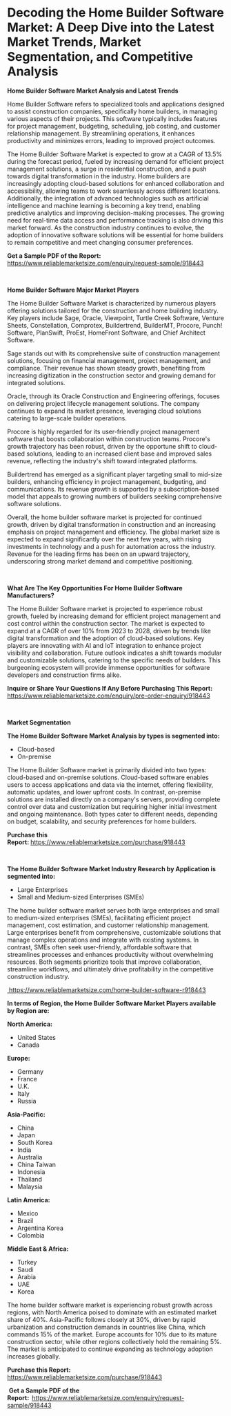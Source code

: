 <p><h1>Decoding the Home Builder Software Market: A Deep Dive into the Latest Market Trends, Market Segmentation, and Competitive Analysis</h1></p><p><strong>Home Builder Software Market Analysis and Latest Trends</strong></p>
<p><p>Home Builder Software refers to specialized tools and applications designed to assist construction companies, specifically home builders, in managing various aspects of their projects. This software typically includes features for project management, budgeting, scheduling, job costing, and customer relationship management. By streamlining operations, it enhances productivity and minimizes errors, leading to improved project outcomes.</p><p>The Home Builder Software Market is expected to grow at a CAGR of 13.5% during the forecast period, fueled by increasing demand for efficient project management solutions, a surge in residential construction, and a push towards digital transformation in the industry. Home builders are increasingly adopting cloud-based solutions for enhanced collaboration and accessibility, allowing teams to work seamlessly across different locations. Additionally, the integration of advanced technologies such as artificial intelligence and machine learning is becoming a key trend, enabling predictive analytics and improving decision-making processes. The growing need for real-time data access and performance tracking is also driving this market forward. As the construction industry continues to evolve, the adoption of innovative software solutions will be essential for home builders to remain competitive and meet changing consumer preferences.</p></p>
<p><strong>Get a Sample PDF of the Report:&nbsp;</strong> <a href="https://www.reliablemarketsize.com/enquiry/request-sample/918443?utm_campaign=3515&utm_medium=2&utm_source=Github&utm_content=ia&utm_term=17042025&utm_id=home-builder-software">https://www.reliablemarketsize.com/enquiry/request-sample/918443</a></p>
<p>&nbsp;</p>
<p><strong>Home Builder Software Major Market Players</strong></p>
<p><p>The Home Builder Software Market is characterized by numerous players offering solutions tailored for the construction and home building industry. Key players include Sage, Oracle, Viewpoint, Turtle Creek Software, Venture Sheets, Constellation, Comprotex, Buildertrend, BuilderMT, Procore, Punch! Software, PlanSwift, ProEst, HomeFront Software, and Chief Architect Software. </p><p>Sage stands out with its comprehensive suite of construction management solutions, focusing on financial management, project management, and compliance. Their revenue has shown steady growth, benefiting from increasing digitization in the construction sector and growing demand for integrated solutions. </p><p>Oracle, through its Oracle Construction and Engineering offerings, focuses on delivering project lifecycle management solutions. The company continues to expand its market presence, leveraging cloud solutions catering to large-scale builder operations. </p><p>Procore is highly regarded for its user-friendly project management software that boosts collaboration within construction teams. Procore's growth trajectory has been robust, driven by the opportune shift to cloud-based solutions, leading to an increased client base and improved sales revenue, reflecting the industry's shift toward integrated platforms.</p><p>Buildertrend has emerged as a significant player targeting small to mid-size builders, enhancing efficiency in project management, budgeting, and communications. Its revenue growth is supported by a subscription-based model that appeals to growing numbers of builders seeking comprehensive software solutions.</p><p>Overall, the home builder software market is projected for continued growth, driven by digital transformation in construction and an increasing emphasis on project management and efficiency. The global market size is expected to expand significantly over the next few years, with rising investments in technology and a push for automation across the industry. Revenue for the leading firms has been on an upward trajectory, underscoring strong market demand and competitive positioning.</p></p>
<p>&nbsp;</p>
<p><strong>What Are The Key Opportunities For Home Builder Software Manufacturers?</strong></p>
<p><p>The Home Builder Software market is projected to experience robust growth, fueled by increasing demand for efficient project management and cost control within the construction sector. The market is expected to expand at a CAGR of over 10% from 2023 to 2028, driven by trends like digital transformation and the adoption of cloud-based solutions. Key players are innovating with AI and IoT integration to enhance project visibility and collaboration. Future outlook indicates a shift towards modular and customizable solutions, catering to the specific needs of builders. This burgeoning ecosystem will provide immense opportunities for software developers and construction firms alike.</p></p>
<p><strong>Inquire or Share Your Questions If Any Before Purchasing This Report:</strong> <a href="https://www.reliablemarketsize.com/enquiry/pre-order-enquiry/918443?utm_campaign=3515&utm_medium=2&utm_source=Github&utm_content=ia&utm_term=17042025&utm_id=home-builder-software">https://www.reliablemarketsize.com/enquiry/pre-order-enquiry/918443</a></p>
<p>&nbsp;</p>
<p><strong>Market Segmentation</strong></p>
<p><strong>The Home Builder Software Market Analysis by types is segmented into:</strong></p>
<p><ul><li>Cloud-based</li><li>On-premise</li></ul></p>
<p><p>The Home Builder Software market is primarily divided into two types: cloud-based and on-premise solutions. Cloud-based software enables users to access applications and data via the internet, offering flexibility, automatic updates, and lower upfront costs. In contrast, on-premise solutions are installed directly on a company's servers, providing complete control over data and customization but requiring higher initial investment and ongoing maintenance. Both types cater to different needs, depending on budget, scalability, and security preferences for home builders.</p></p>
<p><strong>Purchase this Report:&nbsp;</strong><a href="https://www.reliablemarketsize.com/purchase/918443?utm_campaign=3515&utm_medium=2&utm_source=Github&utm_content=ia&utm_term=17042025&utm_id=home-builder-software">https://www.reliablemarketsize.com/purchase/918443</a></p>
<p>&nbsp;</p>
<p><strong>The Home Builder Software Market Industry Research by Application is segmented into:</strong></p>
<p><ul><li>Large Enterprises</li><li>Small and Medium-sized Enterprises (SMEs)</li></ul></p>
<p><p>The home builder software market serves both large enterprises and small to medium-sized enterprises (SMEs), facilitating efficient project management, cost estimation, and customer relationship management. Large enterprises benefit from comprehensive, customizable solutions that manage complex operations and integrate with existing systems. In contrast, SMEs often seek user-friendly, affordable software that streamlines processes and enhances productivity without overwhelming resources. Both segments prioritize tools that improve collaboration, streamline workflows, and ultimately drive profitability in the competitive construction industry.</p></p>
<p><a href="https://www.reliablemarketsize.com/home-builder-software-r918443?utm_campaign=3515&utm_medium=2&utm_source=Github&utm_content=ia&utm_term=17042025&utm_id=home-builder-software">&nbsp;https://www.reliablemarketsize.com/home-builder-software-r918443</a></p>
<p><strong>In terms of Region, the Home Builder Software Market Players available by Region are:</strong></p>
<p>
    <p> <strong> North America: </strong>
        <ul>
            <li>United States</li>
            <li>Canada</li>
        </ul>
        </p> 
    <p> <strong> Europe: </strong>
        <ul>
            <li>Germany</li>
            <li>France</li>
            <li>U.K.</li>
            <li>Italy</li>
            <li>Russia</li>
        </ul>
        </p> 
    <p> <strong> Asia-Pacific: </strong>
        <ul>
            <li>China</li>
            <li>Japan</li>
            <li>South Korea</li>
            <li>India</li>
            <li>Australia</li>
            <li>China Taiwan</li>
            <li>Indonesia</li>
            <li>Thailand</li>
            <li>Malaysia</li>
        </ul>
        </p> 
    <p> <strong> Latin America: </strong>
        <ul>
            <li>Mexico</li>
            <li>Brazil</li>
            <li>Argentina Korea</li>
            <li>Colombia</li>
        </ul>
        </p> 
    <p> <strong> Middle East & Africa: </strong>
        <ul>
            <li>Turkey</li>
            <li>Saudi</li>
            <li>Arabia</li>
            <li>UAE</li>
            <li>Korea</li>
        </ul>
    </p>
    </p>
<p><p>The home builder software market is experiencing robust growth across regions, with North America poised to dominate with an estimated market share of 40%. Asia-Pacific follows closely at 30%, driven by rapid urbanization and construction demands in countries like China, which commands 15% of the market. Europe accounts for 10% due to its mature construction sector, while other regions collectively hold the remaining 5%. The market is anticipated to continue expanding as technology adoption increases globally.</p></p>
<p><strong>Purchase this Report: </strong><a href="https://www.reliablemarketsize.com/purchase/918443?utm_campaign=3515&utm_medium=2&utm_source=Github&utm_content=ia&utm_term=17042025&utm_id=home-builder-software">https://www.reliablemarketsize.com/purchase/918443</a></p>
<p>&nbsp;<strong>Get a Sample PDF of the Report:&nbsp;&nbsp;</strong><a href="https://www.reliablemarketsize.com/enquiry/request-sample/918443?utm_campaign=3515&utm_medium=2&utm_source=Github&utm_content=ia&utm_term=17042025&utm_id=home-builder-software">https://www.reliablemarketsize.com/enquiry/request-sample/918443</a></p>
<p><strong></strong></p>
<p><p></p><p></p><p></p></p>